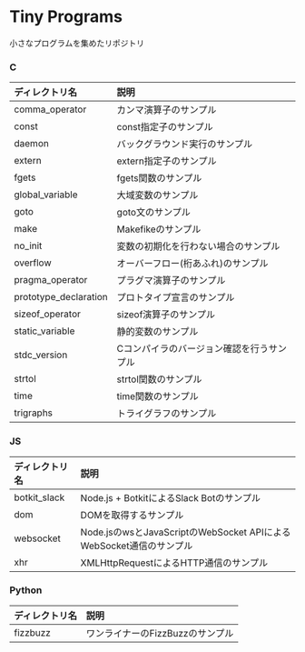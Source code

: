 # Tiny Programs
小さなプログラムを集めたリポジトリ

### C

|ディレクトリ名|説明|
|:--|:--|
|comma_operator|カンマ演算子のサンプル|
|const|const指定子のサンプル|
|daemon|バックグラウンド実行のサンプル|
|extern|extern指定子のサンプル|
|fgets|fgets関数のサンプル|
|global_variable|大域変数のサンプル|
|goto|goto文のサンプル|
|make|Makefikeのサンプル|
|no_init|変数の初期化を行わない場合のサンプル|
|overflow|オーバーフロー(桁あふれ)のサンプル|
|pragma_operator|プラグマ演算子のサンプル|
|prototype_declaration|プロトタイプ宣言のサンプル|
|sizeof_operator|sizeof演算子のサンプル|
|static_variable|静的変数のサンプル|
|stdc_version|Cコンパイラのバージョン確認を行うサンプル|
|strtol|strtol関数のサンプル|
|time|time関数のサンプル|
|trigraphs|トライグラフのサンプル|

### JS

|ディレクトリ名|説明|
|:--|:--|
|botkit_slack|Node.js + BotkitによるSlack Botのサンプル|
|dom|DOMを取得するサンプル|
|websocket|Node.jsのwsとJavaScriptのWebSocket APIによるWebSocket通信のサンプル|
|xhr|XMLHttpRequestによるHTTP通信のサンプル|

### Python

|ディレクトリ名|説明|
|:--|:--|
|fizzbuzz|ワンライナーのFizzBuzzのサンプル|